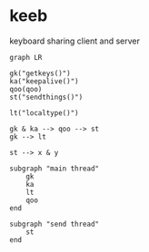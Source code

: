 # keeb
keyboard sharing client and server

```mermaid
graph LR

gk("getkeys()")
ka("keepalive()")
qoo(qoo)
st("sendthings()")

lt("localtype()")

gk & ka --> qoo --> st
gk --> lt

st --> x & y

subgraph "main thread"
    gk
    ka
    lt
    qoo
end

subgraph "send thread"
    st
end

```
